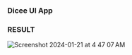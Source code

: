 ### Dicee UI App

### RESULT
![Screenshot 2024-01-21 at 4 47 07 AM](https://github.com/lxmn22nov/SwiftUI/assets/126524753/7bc53380-2688-4bca-ab02-2a34087e6e01)
